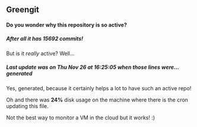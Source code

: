 ## Greengit

#### Do you wonder why this repository is so active?

##### After all it has 15692 commits!

But is it *really* active? Well...

##### Last update was on Thu Nov 26 at 16:25:05 when those lines were... generated

Yes, generated, because it certainly helps a lot to have such an active repo!

Oh and there was **24%** disk usage on the machine
where there is the cron updating this file.

Not the best way to monitor a VM in the cloud but it works! :)
